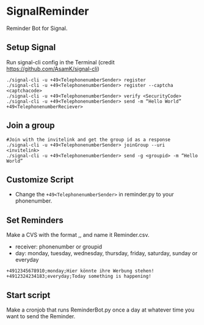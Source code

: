 # SignalReminder
Reminder Bot for Signal.

## Setup Signal
Run signal-cli config in the Terminal (credit https://github.com/AsamK/signal-cli)
```
./signal-cli -u +49<TelephonenumberSender> register
./signal-cli -u +49<TelephonenumberSender> register --captcha <captchacode>
./signal-cli -u +49<TelephonenumberSender> verify <SecurityCode>
./signal-cli -u +49<TelephonenumberSender> send -m “Hello World” +49<TelephonenumberReciever>
```

## Join a group
```
#Join with the invitelink and get the group id as a response
./signal-cli -u +49<TelephonenumberSender> joinGroup --uri <invitelink>
./signal-cli -u +49<TelephonenumberSender> send -g <groupid> -m “Hello World”
```

## Customize Script
- Change the ```+49<TelephonenumberSender>``` in reminder.py to your phonenumber.

## Set Reminders
Make a CVS with the format <reciever>,<day>,<message> and name it Reminder.csv.
- receiver: phonenumber or groupid
- day: monday, tuesday, wednesday, thursday, friday, saturday, sunday or everyday
```
+4912345678910;monday;Hier könnte ihre Werbung stehen!
+4912324234183;everyday;Today something is happening!
```
  
## Start script
Make a cronjob that runs ReminderBot.py once a day at whatever time you want to send the Reminder.
